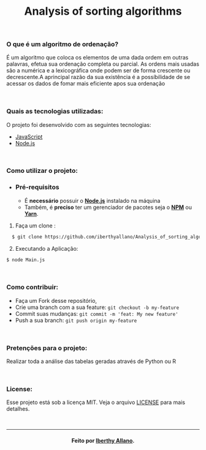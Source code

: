 <h1 align="center">
  Analysis of sorting algorithms
</h1>

<br>

### O que é um algoritmo de ordenação?
<p>
  É um algoritmo que coloca os elementos de uma dada ordem em outras palavras, efetua sua ordenação completa ou parcial. As ordens mais usadas são a numérica e a lexicográfica onde podem ser de forma crescente ou decrescente.A aprincipal razão da sua existência é a possíbilidade de se acessar os dados de fomar mais eficiente apos sua ordenação
</p>

<br>

### Quais as tecnologias utilizadas:
O projeto foi desenvolvido com as seguintes tecnologias:
- [JavaScript](https://developer.mozilla.org/pt-BR/docs/Web/JavaScript)
- [Node.js](https://nodejs.org/en/)

<br>

### Como utilizar o projeto:
- ### Pré-requisitos

  - É **necessário** possuir o **[Node.js](https://nodejs.org/en/)** instalado na máquina
  - Também, é **preciso** ter um gerenciador de pacotes seja o **[NPM](https://www.npmjs.com/)** ou **[Yarn](https://yarnpkg.com/)**.

1. Faça um clone :

```sh
  $ git clone https://github.com/iberthyallano/Analysis_of_sorting_algorithms.git
```

2. Executando a Aplicação:

```sh
$ node Main.js
```

<br>

### Como contribuir:

- Faça um Fork desse repositório,
- Crie uma branch com a sua feature: `git checkout -b my-feature`
- Commit suas mudanças: `git commit -m 'feat: My new feature'`
- Push a sua branch: `git push origin my-feature`

<br>

### Pretenções para o projeto:
Realizar toda a análise das tabelas geradas através de Python ou R

<br>

### License:

Esse projeto está sob a licença MIT. Veja o arquivo [LICENSE](LICENSE.md) para mais detalhes.

<br>

---
<h4 align="center">
    Feito por <a href="https://www.linkedin.com/in/iberthy-allano-bba4771a4" target="_blank"> Iberthy Allano</a>.
</h4>
